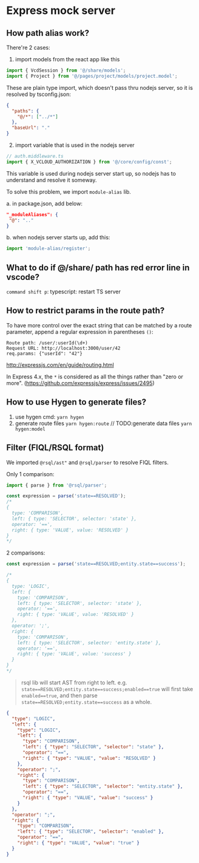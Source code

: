 # Express mock server

## How path alias work?

There're 2 cases:

1. import models from the react app like this

```ts
import { VcdSession } from '@/share/models';
import { Project } from '@/pages/project/models/project.model';
```

These are plain type import, which doesn't pass thru nodejs server, so it is resolved by tsconfig.json:

```json
{
  "paths": {
    "@/*": ["../*"]
  },
  "baseUrl": "."
}
```

2. import variable that is used in the nodejs server

```ts
// auth.middleware.ts
import { X_VCLOUD_AUTHORIZATION } from '@/core/config/const';
```

This variable is used during nodejs server start up, so nodejs has to understand and resolve it someway.

To solve this problem, we import `module-alias` lib.

a. in package.json, add below:

```json
"_moduleAliases": {
 "@": ".."
}
```

b. when nodejs server starts up, add this:

```ts
import 'module-alias/register';
```

## What to do if @/share/ path has red error line in vscode?

`command shift p`: typescript: restart TS server

## How to restrict params in the route path?

To have more control over the exact string that can be matched by a route parameter, append a regular expression in
parentheses `()`:

```
Route path: /user/:userId(\d+)
Request URL: http://localhost:3000/user/42
req.params: {"userId": "42"}
```

<http://expressjs.com/en/guide/routing.html>

In Express 4.x, the `*` is considered as all the things rather than "zero or more".
(<https://github.com/expressjs/express/issues/2495>)

## How to use Hygen to generate files?

1. use hygen cmd: `yarn hygen`
2. generate route files `yarn hygen:route` // TODO:generate data files `yarn hygen:model`

## Filter (FIQL/RSQL format)

We imported `@rsql/ast"` and `@rsql/parser` to resolve FIQL filters.

Only 1 comparison:

```ts
import { parse } from '@rsql/parser';

const expression = parse('state==RESOLVED');
/*
{
  type: 'COMPARISON',
  left: { type: 'SELECTOR', selector: 'state' },
  operator: '==',
  right: { type: 'VALUE', value: 'RESOLVED' }
}
*/
```

2 comparisons:

```ts
const expression = parse('state==RESOLVED;entity.state==success');

/*
{
  type: 'LOGIC',
  left: {
    type: 'COMPARISON',
    left: { type: 'SELECTOR', selector: 'state' },
    operator: '==',
    right: { type: 'VALUE', value: 'RESOLVED' }
  },
  operator: ';',
  right: {
    type: 'COMPARISON',
    left: { type: 'SELECTOR', selector: 'entity.state' },
    operator: '==',
    right: { type: 'VALUE', value: 'success' }
  }
}
*/
```

> rsql lib will start AST from right to left. e.g. `state==RESOLVED;entity.state==success;enabled==true` will first take
> `enabled==true`, and then parse `state==RESOLVED;entity.state==success` as a whole.

```json
{
  "type": "LOGIC",
  "left": {
    "type": "LOGIC",
    "left": {
      "type": "COMPARISON",
      "left": { "type": "SELECTOR", "selector": "state" },
      "operator": "==",
      "right": { "type": "VALUE", "value": "RESOLVED" }
    },
    "operator": ";",
    "right": {
      "type": "COMPARISON",
      "left": { "type": "SELECTOR", "selector": "entity.state" },
      "operator": "==",
      "right": { "type": "VALUE", "value": "success" }
    }
  },
  "operator": ";",
  "right": {
    "type": "COMPARISON",
    "left": { "type": "SELECTOR", "selector": "enabled" },
    "operator": "==",
    "right": { "type": "VALUE", "value": "true" }
  }
}
```
